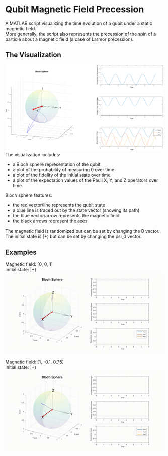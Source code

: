 # Qubit Magnetic Field Precession
A MATLAB script visualizing the time evolution of a qubit under a static magnetic field.  
More generally, the script also represents the precession of the spin of a particle about a magnetic field (a case of Larmor precession).  
## The Visualization
![Image of script output](examples/Image.png)
The visualization includes:
 - a Bloch sphere representation of the qubit
 - a plot of the probability of measuring 0 over time
 - a plot of the fidelity of the initial state over time
 - a plot of the expectation values of the Pauli X, Y, and Z operators over time  
  
Bloch sphere features:
 - the red vector/line represents the qubit state
 - a blue line is traced out by the state vector (showing its path)
 - the blue vector/arrow represents the magnetic field
 - the black arrows represent the axes
  
The magnetic field is randomized but can be set by changing the B vector.  
The initial state is |+⟩ but can be set by changing the psi_0 vector.  
## Examples
Magnetic field: \[0, 0, 1\]  
Initial state: |+⟩
![](examples/magnetic%20field%20precession%200.gif)
  
Magnetic field: \[1, -0.1, 0.75\]  
Initial state: |+⟩
![](examples/magnetic%20field%20precession%201.gif)
